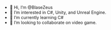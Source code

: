 - 👋 Hi, I’m @BlaseZeus
- 👀 I’m interested in C#, Unity, and Unreal Engine.
- 🌱 I’m currently learning C#
- 💞️ I’m looking to collaborate on video game.

